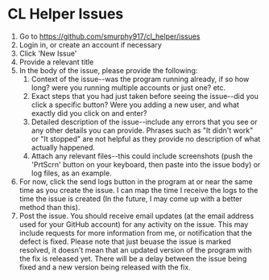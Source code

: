 # CL Helper Issues
1. Go to https://github.com/smurphy917/cl_helper/issues
2. Login in, or create an account if necessary
3. Click 'New Issue'
4. Provide a relevant title
5. In the body of the issue, please provide the following:
    1. Context of the issue--was the program running already, if so how long? were you running multiple accounts or just one? etc.
    2. Exact steps that you had just taken before seeing the issue--did you click a specific button? Were you adding a new user, and what exactly did you click on and enter?
    3. Detailed description of the issue--include any errors that you see or any other details you can provide. Phrases such as "It didn't work" or "It stopped" are not helpful as they provide no description of what actually happened. 
    4. Attach any relevant files--this could include screenshots (push the 'PrtScrn' button on your keyboard, then paste into the issue body) or log files, as an example. 
6. For now, click the send logs button in the program at or near the same time as you create the issue. I can map the time I receive the logs to the time the issue is created (In the future, I may come up with a better method than this).
7. Post the issue. You should receive email updates (at the email address used for your GitHub account) for any activity on the issue. This may include requests for more information from me, or notification that the defect is fixed. Please note that just beuase the issue is marked resolved, it doesn't mean that an updated version of the program with the fix is released yet. There will be a delay between the issue being fixed and a new version being released with the fix. 
